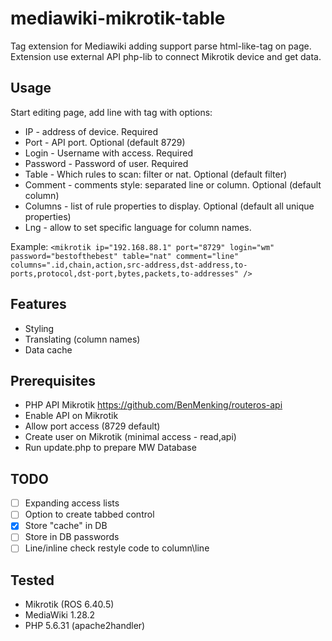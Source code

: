 # mediawiki-mikrotik-table

Tag extension for Mediawiki adding support parse <mikrotik /> html-like-tag on page.
Extension use external API php-lib to connect Mikrotik device and get data.

## Usage
Start editing page, add line with <mikrotik /> tag with options:
 - IP - address of device. Required
 - Port - API port. Optional (default 8729)
 - Login - Username with access. Required
 - Password - Password of user. Required
 - Table - Which rules to scan: filter or nat. Optional (default filter)
 - Comment - comments style: separated line or column. Optional (default column)
 - Columns - list of rule properties to display. Optional (default all unique properties)
 - Lng - allow to set specific language for column names. 
 
Example:
```<mikrotik ip="192.168.88.1" port="8729" login="wm" password="bestofthebest" table="nat" comment="line" columns=".id,chain,action,src-address,dst-address,to-ports,protocol,dst-port,bytes,packets,to-addresses" />```
 
## Features
 - Styling
 - Translating (column names)
 - Data cache

## Prerequisites
 - PHP API Mikrotik https://github.com/BenMenking/routeros-api
 - Enable API on Mikrotik
 - Allow port access (8729 default)
 - Create user on Mikrotik (minimal access - read,api)
 - Run update.php to prepare MW Database
 
## TODO
 - [ ] Expanding access lists
 - [ ] Option to create tabbed control
 - [x] Store "cache" in DB
 - [ ] Store in DB passwords
 - [ ] Line/inline check restyle code to column\line
 
## Tested
 - Mikrotik (ROS 6.40.5)
 - MediaWiki 1.28.2
 - PHP 5.6.31 (apache2handler)